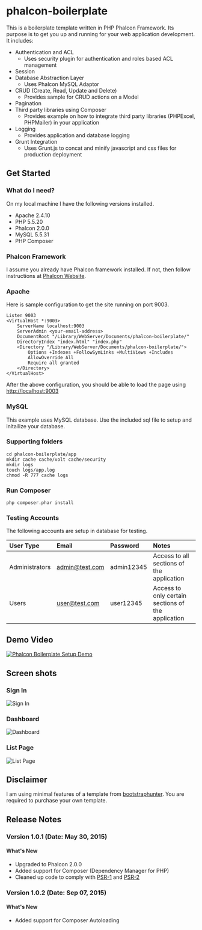 # phalcon-boilerplate
This is a boilerplate template written in PHP Phalcon Framework. Its purpose is to get you up and running for your web application development. It includes:

* Authentication and ACL
    * Uses security plugin for authentication and roles based ACL management
* Session
* Database Abstraction Layer
    * Uses Phalcon MySQL Adaptor
* CRUD (Create, Read, Update and Delete)
    * Provides sample for CRUD actions on a Model
* Pagination
* Third party libraries using Composer
    * Provides example on how to integrate third party libraries (PHPExcel, PHPMailer) in your application
* Logging
    * Provides application and database logging
* Grunt Integration
    * Uses Grunt.js to concat and minify javascript and css files for production deployment

## Get Started
### What do I need?
On my local machine I have the following versions installed.
* Apache 2.4.10
* PHP 5.5.20
* Phalcon 2.0.0
* MySQL 5.5.31
* PHP Composer

### Phalcon Framework
I assume you already have Phalcon framework installed. If not, then follow instructions at [Phalcon Website](http://phalconphp.com).

### Apache
Here is sample configuration to get the site running on port 9003.

    Listen 9003
    <VirtualHost *:9003>
        ServerName localhost:9003
        ServerAdmin <your-email-address>
        DocumentRoot "/Library/WebServer/Documents/phalcon-boilerplate/"
        DirectoryIndex "index.html" "index.php"
        <Directory "/Library/WebServer/Documents/phalcon-boilerplate/">
            Options +Indexes +FollowSymLinks +MultiViews +Includes
            AllowOverride All
            Require all granted
        </Directory>
    </VirtualHost>

After the above configuration, you should be able to load the page using [http://localhost:9003](http://localhost:9003)

### MySQL
This example uses MySQL database. Use the included sql file to setup and initailize your database.

### Supporting folders
```
cd phalcon-boilerplate/app
mkdir cache cache/volt cache/security
mkdir logs
touch logs/app.log
chmod -R 777 cache logs
```
### Run Composer
```
php composer.phar install
```
### Testing Accounts

The following accounts are setup in database for testing.

| User Type | Email | Password | Notes |
| :-------- | :---- | :------- | :---- |
| Administrators | admin@test.com | admin12345 | Access to all sections of the application |
| Users | user@test.com | user12345 | Access to only certain sections of the application |

## Demo Video
[![Phalcon Boilerplate Setup Demo](http://img.youtube.com/vi/o77tm09LJwM/0.jpg)](http://www.youtube.com/watch?v=o77tm09LJwM)

## Screen shots

### Sign In
![Sign In](https://raw.github.com/enajeeb/phalcon-boilerplate/master/public/img/app/screenshot-login-page.png)

### Dashboard
![Dashboard](https://raw.github.com/enajeeb/phalcon-boilerplate/master/public/img/app/screenshot-dashboard.png)

### List Page
![List Page](https://raw.github.com/enajeeb/phalcon-boilerplate/master/public/img/app/screenshot-list-page.png)

## Disclaimer
I am using minimal features of a template from [bootstraphunter](https://bootstraphunter.com). You are required to purchase your own template.

## Release Notes
### Version 1.0.1 (Date: May 30, 2015)

#### What's New
* Upgraded to Phalcon 2.0.0
* Added support for Composer (Dependency Manager for PHP)
* Cleaned up code to comply with [PSR-1](http://www.php-fig.org/psr/psr-1/) and [PSR-2](http://www.php-fig.org/psr/psr-2/)

### Version 1.0.2 (Date: Sep 07, 2015)

#### What's New
* Added support for Composer Autoloading